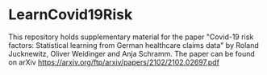 # LearnCovid19Risk

This repository holds supplementary material for the paper "Covid-19 risk factors: Statistical learning from German healthcare claims data" by Roland Jucknewitz, Oliver Weidinger and Anja Schramm. The paper can be found on arXiv https://arxiv.org/ftp/arxiv/papers/2102/2102.02697.pdf
